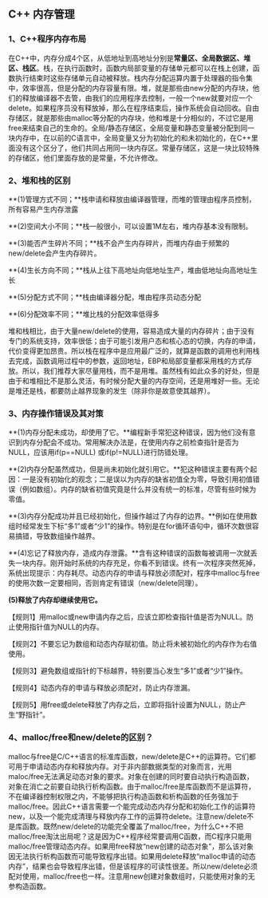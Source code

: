 ## C++ 内存管理                                      

### 1、C++程序内存布局

在C++中，内存分成4个区，从低地址到高地址分别是**常量区、全局数据区、堆区、栈区**。栈，在执行函数时，函数内局部变量的存储单元都可以在栈上创建，函数执行结束时这些存储单元自动被释放。栈内存分配运算内置于处理器的指令集中，效率很高，但是分配的内存容量有限。堆，就是那些由new分配的内存块，他们的释放编译器不去管，由我们的应用程序去控制，一般一个new就要对应一个delete。如果程序员没有释放掉，那么在程序结束后，操作系统会自动回收。自由存储区，就是那些由malloc等分配的内存块，他和堆是十分相似的，不过它是用free来结束自己的生命的。全局/静态存储区，全局变量和静态变量被分配到同一块内存中，在以前的C语言中，全局变量又分为初始化的和未初始化的，在C++里面没有这个区分了，他们共同占用同一块内存区。常量存储区，这是一块比较特殊的存储区，他们里面存放的是常量，不允许修改。



### 2、堆和栈的区别

**(1)管理方式不同；**栈申请和释放由编译器管理，而堆的管理由程序员控制，所有容易产生内存泄露

**(2)空间大小不同；**栈一般很小，可以设置1M左右，堆内存基本没有限制。

**(3)能否产生碎片不同；**栈不会产生内存碎片，而堆内存由于频繁的new/delete会产生内存碎片。

**(4)生长方向不同；**栈从上往下高地址向低地址生产，堆由低地址向高地址生长

**(5)分配方式不同；**栈由编译器分配，堆由程序员动态分配

**(6)分配效率不同；**堆比栈的分配效率低得多

 

堆和栈相比，由于大量new/delete的使用，容易造成大量的内存碎片；由于没有专门的系统支持，效率很低；由于可能引发用户态和核心态的切换，内存的申请，代价变得更加昂贵。所以栈在程序中是应用最广泛的，就算是函数的调用也利用栈去完成，函数调用过程中的参数，返回地址，EBP和局部变量都采用栈的方式存放。所以，我们推荐大家尽量用栈，而不是用堆。虽然栈有如此众多的好处，但是由于和堆相比不是那么灵活，有时候分配大量的内存空间，还是用堆好一些。无论是堆还是栈，都要防止越界现象的发生（除非你是故意使其越界）。



### 3、内存操作错误及其对策

**(1)内存分配未成功，却使用了它。**编程新手常犯这种错误，因为他们没有意识到内存分配会不成功。常用解决办法是，在使用内存之前检查指针是否为NULL，应该用if(p==NULL) 或if(p!=NULL)进行防错处理。

**(2)内存分配虽然成功，但是尚未初始化就引用它。**犯这种错误主要有两个起因：一是没有初始化的观念；二是误以为内存的缺省初值全为零，导致引用初值错误（例如数组）。内存的缺省初值究竟是什么并没有统一的标准，尽管有些时候为零值。

**(3)内存分配成功并且已经初始化，但操作越过了内存的边界。**例如在使用数组时经常发生下标“多1”或者“少1”的操作。特别是在for循环语句中，循环次数很容易搞错，导致数组操作越界。

**(4)忘记了释放内存，造成内存泄露。**含有这种错误的函数每被调用一次就丢失一块内存。刚开始时系统的内存充足，你看不到错误。终有一次程序突然死掉，系统出现提示：内存耗尽。动态内存的申请与释放必须配对，程序中malloc与free的使用次数一定要相同，否则肯定有错误（new/delete同理）。

**(5)释放了内存却继续使用它。**



【规则1】用malloc或new申请内存之后，应该立即检查指针值是否为NULL。防止使用指针值为NULL的内存。

【规则2】不要忘记为数组和动态内存赋初值。防止将未被初始化的内存作为右值使用。

【规则3】避免数组或指针的下标越界，特别要当心发生“多1”或者“少1”操作。

【规则4】动态内存的申请与释放必须配对，防止内存泄漏。

【规则5】用free或delete释放了内存之后，立即将指针设置为NULL，防止产生“野指针”。

### 4、malloc/free和new/delete的区别？

malloc与free是C/C++语言的标准库函数，new/delete是C++的运算符。它们都可用于申请动态内存和释放内存。对于非内部数据类型的对象而言，光用maloc/free无法满足动态对象的要求。对象在创建的同时要自动执行构造函数，对象在消亡之前要自动执行析构函数。由于malloc/free是库函数而不是运算符，不在编译器控制权限之内，不能够把执行构造函数和析构函数的任务强加于malloc/free。因此C++语言需要一个能完成动态内存分配和初始化工作的运算符new，以及一个能完成清理与释放内存工作的运算符delete。注意new/delete不是库函数。既然new/delete的功能完全覆盖了malloc/free，为什么C++不把malloc/free淘汰出局呢？这是因为C++程序经常要调用C函数，而C程序只能用malloc/free管理动态内存。如果用free释放“new创建的动态对象”，那么该对象因无法执行析构函数而可能导致程序出错。如果用delete释放“malloc申请的动态内存”，结果也会导致程序出错，但是该程序的可读性很差。所以new/delete必须配对使用，malloc/free也一样。注意用new创建对象数组时，只能使用对象的无参构造函数。